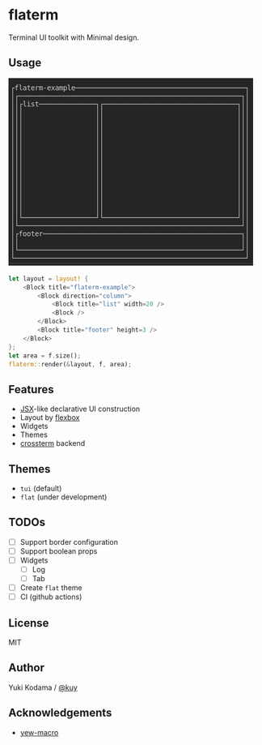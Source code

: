 # flaterm

Terminal UI toolkit with Minimal design.

## Usage

![usage](./assets/usage.png)

```rust
let layout = layout! {
    <Block title="flaterm-example">
        <Block direction="column">
            <Block title="list" width=20 />
            <Block />
        </Block>
        <Block title="footer" height=3 />
    </Block>
};
let area = f.size();
flaterm::render(&layout, f, area);
```

## Features

- [JSX](https://reactjs.org/docs/introducing-jsx.html)-like declarative UI construction
- Layout by [flexbox](https://developer.mozilla.org/en-US/docs/Learn/CSS/CSS_layout/Flexbox)
- Widgets
- Themes
- [crossterm](https://github.com/crossterm-rs/crossterm) backend

## Themes

- `tui` (default)
- `flat` (under development)

## TODOs

- [ ] Support border configuration
- [ ] Support boolean props
- [ ] Widgets
  - [ ] Log
  - [ ] Tab
- [ ] Create `flat` theme
- [ ] CI (github actions)

## License

MIT

## Author

Yuki Kodama / [@kuy](https://twitter.com/kuy)

## Acknowledgements

- [yew-macro](https://github.com/yewstack/yew/tree/master/packages/yew-macro)
